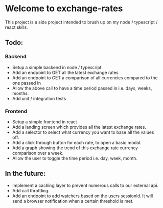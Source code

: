 # Welcome to exchange-rates
This project is a side project intended to brush up on my node / typescript / react skills.

## Todo:
### Backend
- Setup a simple backend in node / typescript
- Add an endpoint to GET all the latest exchange rates
- Add an endpoint to GET a comparison of all currencies compared to the one passed in
- Allow the above call to have a time period passed in i.e. days, weeks, months.
- Add unit / integration tests

### Frontend
- Setup a simple frontend in react
- Add a landing screen which provides all the latest exchange rates.
- Add a selector to select what currency you want to base all the values off.
- Add a click through button for each rate, to open a basic modal.
- Add a graph showing the trend of this exchange rate currency comparison over a week.
- Allow the user to toggle the time period i.e. day, week, month.

## In the future:
- Implement a caching layer to prevent numerous calls to our external api.
- Add call throttling.
- Add an endpoint to add watchers based on the users sessionId. It will send a browser notification when a certain threshold is met.

